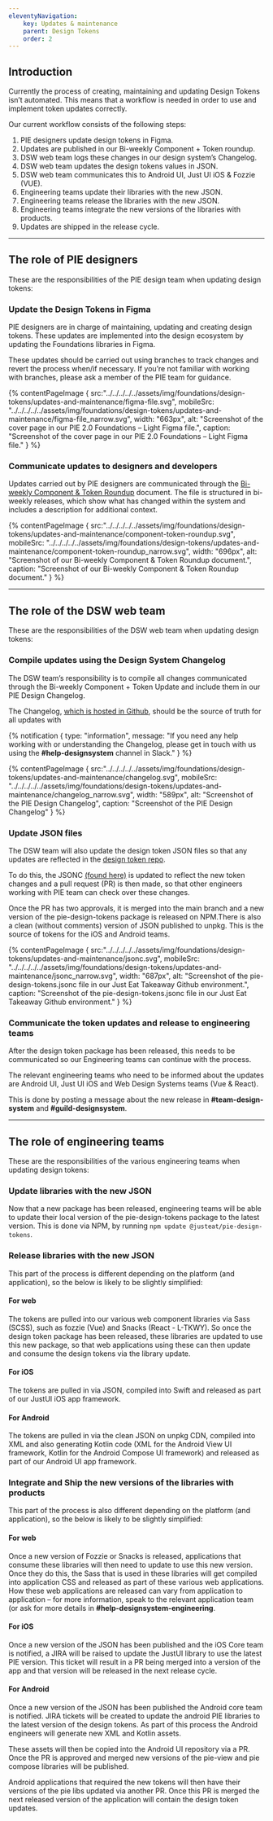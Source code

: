 ```yaml
---
eleventyNavigation:
    key: Updates & maintenance
    parent: Design Tokens
    order: 2
---
```


## Introduction

Currently the process of creating, maintaining and updating Design Tokens isn’t automated. This means that a workflow is needed in order to use and implement token updates correctly.

Our current workflow consists of the following steps:

1. PIE designers update design tokens in Figma.
2. Updates are published in our Bi-weekly Component + Token roundup.
3. DSW web team logs these changes in our design system’s Changelog.
4. DSW web team updates the design tokens values in JSON.
5. DSW web team communicates this to Android UI, Just UI iOS & Fozzie (VUE).
6. Engineering teams update their libraries with the new JSON.
7. Engineering teams release the libraries with the new JSON.
8. Engineering teams integrate the new versions of the libraries with products.
9. Updates are shipped in the release cycle.

---

## The role of PIE designers

These are the responsibilities of the PIE design team when updating design tokens:

### Update the Design Tokens in Figma 

PIE designers are in charge of maintaining, updating and creating design tokens. These updates are implemented into the design ecosystem by updating the Foundations libraries in Figma.

These updates should be carried out using branches to track changes and revert the process when/if necessary. If you’re not familiar with working with branches, please ask a member of the PIE team for guidance.

{% contentPageImage {
src:"../../../../../assets/img/foundations/design-tokens/updates-and-maintenance/figma-file.svg",
mobileSrc: "../../../../../assets/img/foundations/design-tokens/updates-and-maintenance/figma-file_narrow.svg",
width: "663px",
alt: "Screenshot of the cover page in our PIE 2.0 Foundations – Light Figma file.",
caption: "Screenshot of the cover page in our PIE 2.0 Foundations – Light Figma file."
} %}

### Communicate updates to designers and developers

Updates carried out by PIE designers are communicated through the [Bi-weekly Component & Token Roundup](https://docs.google.com/document/d/10-_Ev2GsV18ACKHYWc49qgU-LYRYToAKrlfbHKA9cOM/edit?usp=sharing) document. The file is structured in bi-weekly releases, which show what has changed within the system and includes a description for additional context.

{% contentPageImage {
src:"../../../../../assets/img/foundations/design-tokens/updates-and-maintenance/component-token-roundup.svg",
mobileSrc: "../../../../../assets/img/foundations/design-tokens/updates-and-maintenance/component-token-roundup_narrow.svg",
width: "696px",
alt: "Screenshot of our Bi-weekly Component & Token Roundup document.",
caption: "Screenshot of our Bi-weekly Component & Token Roundup document."
} %}

---

## The role of the DSW web team

These are the responsibilities of the DSW web team when updating design tokens:

### Compile updates using the Design System Changelog

The DSW team’s responsibility is to compile all changes communicated through the Bi-weekly Component + Token Update and include them in our PIE Design Changelog.

The Changelog, [which is hosted in Github](https://github.com/justeattakeaway/pie/wiki/PIE-Design-Changelog), should be the source of truth for all updates with

{% notification {
type: "information",
message: "If you need any help working with or understanding the Changelog, please get in touch with us using the <b>#help-designsystem</b> channel in Slack."
} %}

{% contentPageImage {
src:"../../../../../assets/img/foundations/design-tokens/updates-and-maintenance/changelog.svg",
mobileSrc: "../../../../../assets/img/foundations/design-tokens/updates-and-maintenance/changelog_narrow.svg",
width: "589px",
alt: "Screenshot of the PIE Design Changelog",
caption: "Screenshot of the PIE Design Changelog"
} %}


### Update JSON files

The DSW team will also update the design token JSON files so that any updates are reflected in the [design token repo](https://github.com/justeat/pie-design-tokens).

To do this, the JSONC [(found here)](https://github.com/justeat/pie-design-tokens/blob/master/pie-design-tokens.jsonc) is updated to reflect the new token changes and a pull request (PR) is then made, so that other engineers working with PIE team can check over these changes.

Once the PR has two approvals, it is merged into the main branch and a new version of the pie-design-tokens package is released on NPM.There is also a clean (without comments) version of JSON published to unpkg. This is the source of tokens for the iOS and Android teams.

{% contentPageImage {
src:"../../../../../assets/img/foundations/design-tokens/updates-and-maintenance/jsonc.svg",
mobileSrc: "../../../../../assets/img/foundations/design-tokens/updates-and-maintenance/jsonc_narrow.svg",
width: "687px",
alt: "Screenshot of the pie-design-tokens.jsonc file in our Just Eat Takeaway  Github environment.",
caption: "Screenshot of the pie-design-tokens.jsonc file in our Just Eat Takeaway Github environment."
} %}

### Communicate the token updates and release to engineering teams

After the design token package has been released, this needs to be communicated so our Engineering teams can continue with the process.

The relevant engineering teams who need to be informed about the updates are Android UI, Just UI iOS and Web Design Systems teams (Vue & React).

This is done by posting a message about the new release in **#team-design-system** and **#guild-designsystem**.

---

## The role of engineering teams

These are the responsibilities of the various engineering teams when updating design tokens:

### Update libraries with the new JSON

Now that a new package has been released, engineering teams will be able to update their local version of the pie-design-tokens package to the latest version.
This is done via NPM, by running `npm update @justeat/pie-design-tokens`.

### Release libraries with the new JSON

This part of the process is different depending on the platform (and application), so the below is likely to be slightly simplified:

#### For web

The tokens are pulled into our various web component libraries via Sass (SCSS), such as fozzie (Vue) and Snacks (React - L-TKWY). So once the design token package has been released, these libraries are updated to use this new package, so that web applications using these can then update and consume the design tokens via the library update.


#### For iOS

The tokens are pulled in via JSON, compiled into Swift and released as part of our JustUI iOS app framework.

#### For Android

The tokens are pulled in via the clean JSON on unpkg CDN, compiled into XML and also generating Kotlin code (XML for the Android View UI framework, Kotlin for the Android Compose UI framework) and released as part of our Android UI app framework.

### Integrate and Ship the new versions of the libraries with products

This part of the process is also different depending on the platform (and application), so the below is likely to be slightly simplified:

#### For web

Once a new version of Fozzie or Snacks is released, applications that consume these libraries will then need to update to use this new version. Once they do this, the Sass that is used in these libraries will get compiled into application CSS and released as part of these various web applications. How these web applications are released can vary from application to application – for more information, speak to the relevant application team (or ask for more details in **#help-designsystem-engineering**.

#### For iOS

Once a new version of the JSON has been published and the iOS Core team is notified, a JIRA will be raised to update the JustUI library to use the latest PIE version. This ticket will result in a PR being merged into a version of the app and that version will be released in the next release cycle.

#### For Android

Once a new version of the JSON has been published the Android core team is notified. JIRA tickets will be created to update the android PIE libraries to the latest version of the design tokens. As part of this process the Android engineers will generate new XML and Kotlin assets. 

These assets will then be copied into the Android UI repository via a PR. Once the PR is approved and merged new versions of the pie-view and pie compose libraries will be published. 

Android applications that required the new tokens will then have their versions of the pie libs updated via another PR. Once this PR is merged the next released version of the application will contain the design token updates.